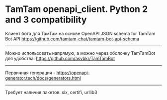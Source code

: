 # TamTam openapi_client. Python 2 and 3 compatibility
Клиент бота для ТамТам на основе OpenAPI JSON schema for TamTam Bot API https://github.com/tamtam-chat/tamtam-bot-api-schema
***
Можно использовать напрямую, а можно через оболочку TamTamBot для удобства: https://github.com/asvbkr/TamTamBot
***
Первичная генерация - https://openapi-generator.tech/docs/generators.html
*** 
Требует наличия пакетов: six, certifi, urllib3
